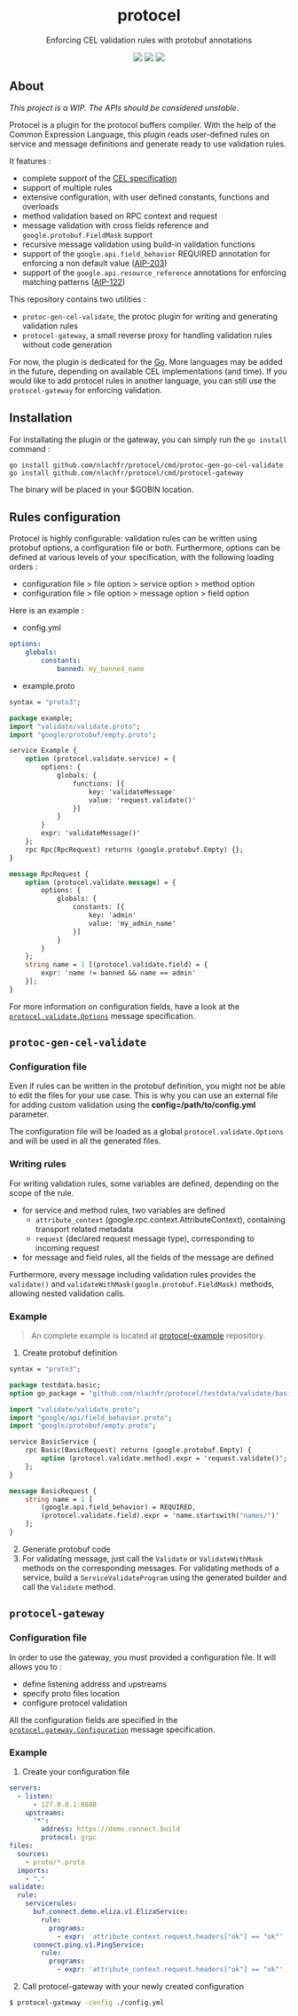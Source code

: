 <div align="center">
<h1>protocel</h1>
<p>Enforcing CEL validation rules with protobuf annotations</p>
<a href="https://coveralls.io/github/nlachfr/protocel?branch=main"><img src="https://coveralls.io/repos/nlachfr/protocel/badge.svg?branch=main&service=github"/></a>
<a href="https://goreportcard.com/badge/github.com/nlachfr/protocel"><img src="https://goreportcard.com/badge/github.com/nlachfr/protocel"/></a>
<a href="https://img.shields.io/github/license/nlachfr/protocel"><img src="https://img.shields.io/github/license/nlachfr/protocel"></a>
</div>

## About

*This project is a WIP. The APIs should be considered unstable.*

Protocel is a plugin for the protocol buffers compiler. With the help of the Common Expression Language, this plugin reads user-defined rules on service and message definitions and generate ready to use validation rules.

It features :

- complete support of the [CEL specification](https://github.com/google/cel-spec)
- support of multiple rules
- extensive configuration, with user defined constants, functions and overloads
- method validation based on RPC context and request
- message validation with cross fields reference and `google.protobuf.FieldMask` support
- recursive message validation using build-in validation functions
- support of the `google.api.field_behavior` REQUIRED annotation for enforcing a non default value ([AIP-203](https://google.aip.dev/203))
- support of the `google.api.resource_reference` annotations for enforcing matching patterns ([AIP-122](https://google.aip.dev/122))

This repository contains two utilities :

- `protoc-gen-cel-validate`, the protoc plugin for writing and generating validation rules
- `protocel-gateway`, a small reverse proxy for handling validation rules without code generation

For now, the plugin is dedicated for the [Go](https://go.dev/). More languages may be added in the future, depending on available CEL implementations (and time). If you would like to add protocel rules in another language, you can still use the `protocel-gateway` for enforcing validation.

## Installation

For installating the plugin or the gateway, you can simply run the `go install` command :

```shell
go install github.com/nlachfr/protocel/cmd/protoc-gen-go-cel-validate
go install github.com/nlachfr/protocel/cmd/protocel-gateway
```

The binary will be placed in your $GOBIN location.

## Rules configuration

Protocel is highly configurable: validation rules can be written using protobuf options, a configuration file or both. 
Furthermore, options can be defined at various levels of your specification, with the following loading orders :

- configuration file > file option > service option > method option
- configuration file > file option > message option > field option

Here is an example :

- config.yml
```yaml
options:
    globals:
        constants:
            banned: my_banned_name
```

- example.proto
```protobuf
syntax = "proto3";

package example;
import "validate/validate.proto";
import "google/protobuf/empty.proto";

service Example {
    option (protocel.validate.service) = {
        options: {
            globals: {
                functions: [{
                    key: 'validateMessage'
                    value: 'request.validate()'
                }]
            }
        }
        expr: 'validateMessage()'
    };
    rpc Rpc(RpcRequest) returns (google.protobuf.Empty) {};
}

message RpcRequest {
    option (protocel.validate.message) = {
        options: {
            globals: {
                constants: [{
                    key: 'admin'
                    value: 'my_admin_name'
                }]
            }
        }
    };
    string name = 1 [(protocel.validate.field) = {
        expr: 'name != banned && name == admin'
    }];
}
```

For more information on configuration fields, have a look at the [`protocel.validate.Options`](./validate/validate.proto) message specification.

## `protoc-gen-cel-validate`

### Configuration file

Even if rules can be written in the protobuf definition, you might not be able to edit the files for your use case. This is why you can use an external file for adding custom validation using the **config=/path/to/config.yml** parameter.

The configuration file will be loaded as a global `protocel.validate.Options` and will be used in all the generated files.
### Writing rules

For writing validation rules, some variables are defined, depending on the scope of the rule.

- for service and method rules, two variables are defined
  - `attribute_context` (google.rpc.context.AttributeContext), containing transport related metadata
  - `request` (declared request message type), corresponding to incoming request
- for message and field rules, all the fields of the message are defined

Furthermore, every message including validation rules provides the `validate()` and `validateWithMask(google.protobuf.FieldMask)` methods, allowing nested validation calls.

### Example

> An complete example is located at [protocel-example](https://github.com/nlachfr/protocel-example) repository.

1. Create protobuf definition

```protobuf
syntax = "proto3";

package testdata.basic;
option go_package = "github.com/nlachfr/protocel/testdata/validate/basic";

import "validate/validate.proto";
import "google/api/field_behavior.proto";
import "google/protobuf/empty.proto";

service BasicService {
    rpc Basic(BasicRequest) returns (google.protobuf.Empty) {
        option (protocel.validate.method).expr = 'request.validate()';
    };
}

message BasicRequest {
    string name = 1 [
        (google.api.field_behavior) = REQUIRED,
        (protocel.validate.field).expr = 'name.startswith("names/")'
    ];
}
```

2. Generate protobuf code
3. For validating message, just call the `Validate` or `ValidateWithMask` methods on the corresponding messages. For validating methods of a service, build a `ServiceValidateProgram` using the generated builder and call the `Validate` method.

## `protocel-gateway`

### Configuration file

In order to use the gateway, you must provided a configuration file. It will allows you to :
- define listening address and upstreams
- specify proto files location
- configure protocel validation

All the configuration fields are specified in the [`protocel.gateway.Configuration`](./gateway/gateway.proto) message specification.
### Example

1. Create your configuration file

```yml
servers:
  - listen:
      - 127.0.0.1:8888
    upstreams:
      '*':
        address: https://demo.connect.build    
        protocol: grpc
files:
  sources:
    - proto/*.proto
  imports:
    - "."
validate:
  rule:
    servicerules:
      buf.connect.demo.eliza.v1.ElizaService:
        rule:
          programs:
            - expr: 'attribute_context.request.headers["ok"] == "ok"'      
      connect.ping.v1.PingService:
        rule:
          programs:
            - expr: 'attribute_context.request.headers["ok"] == "ok"'
```

2. Call protocel-gateway with your newly created configuration

```bash
$ protocel-gateway -config ./config.yml
```